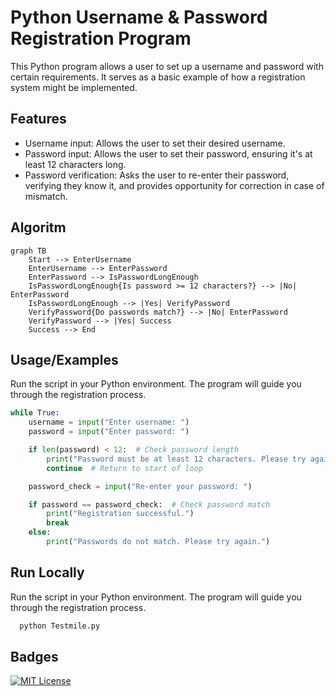 # Python Username & Password Registration Program

This Python program allows a user to set up a username and password with certain requirements. It serves as a basic example of how a registration system might be implemented.



## Features
- Username input: Allows the user to set their desired username.
- Password input: Allows the user to set their password, ensuring  it's at least 12 characters long.
- Password verification: Asks the user to re-enter their password, verifying they know it, and provides opportunity for correction in case of mismatch.


## Algoritm

```mermaid
graph TB
    Start --> EnterUsername
    EnterUsername --> EnterPassword
    EnterPassword --> IsPasswordLongEnough
    IsPasswordLongEnough{Is password >= 12 characters?} --> |No| EnterPassword
    IsPasswordLongEnough --> |Yes| VerifyPassword
    VerifyPassword{Do passwords match?} --> |No| EnterPassword
    VerifyPassword --> |Yes| Success
    Success --> End
```


## Usage/Examples


Run the script in your Python environment. The program will guide you through the registration process.

```Python
while True:
    username = input("Enter username: ")
    password = input("Enter password: ")

    if len(password) < 12:  # Check password length
        print("Password must be at least 12 characters. Please try again.")
        continue  # Return to start of loop

    password_check = input("Re-enter your password: ")

    if password == password_check:  # Check password match
        print("Registration successful.")
        break
    else:
        print("Passwords do not match. Please try again.")
```


## Run Locally

Run the script in your Python environment. The program will guide you through the registration process.

```bash
  python Testmile.py
```


## Badges

[![MIT License](https://img.shields.io/badge/License-MIT-green.svg)](https://choosealicense.com/licenses/mit/)

